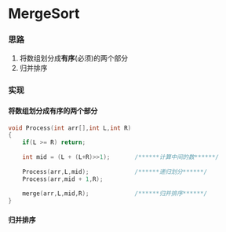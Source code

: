 # MergeSort

### 思路

1. 将数组划分成**有序**(必须)的两个部分
2. 归并排序

### 实现

#### 将数组划分成有序的两个部分

```c++
void Process(int arr[],int L,int R)
{
    if(L >= R) return;
    
    int mid = (L + (L+R)>>1);		/******计算中间的数******/
    
    Process(arr,L,mid);				/******递归划分******/
    Process(arr,mid + 1,R);
    
    merge(arr,L,mid,R);				/******归并排序******/
}
```

#### 归并排序